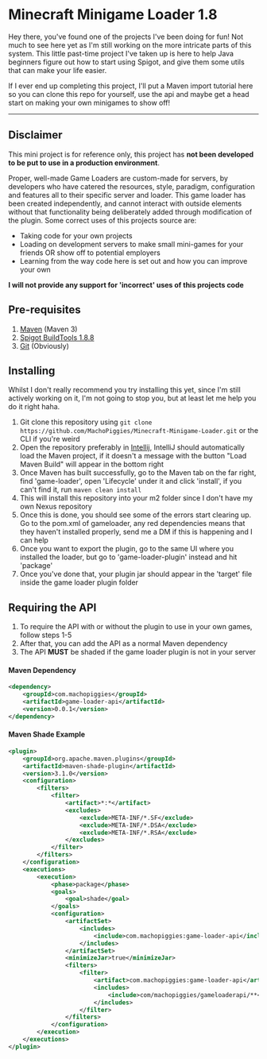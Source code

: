 Minecraft Minigame Loader 1.8
===========

Hey there, you've found one of the projects I've been doing for fun! Not much to see here yet as I'm still working on the more intricate parts of this system. This little past-time project I've taken up is here to help Java beginners figure out how to start using Spigot, and give them some utils that can make your life easier.

If I ever end up completing this project, I'll put a Maven import tutorial here so you can clone this repo for yourself, use the api and maybe get a head start on making your own minigames to show off!
***

Disclaimer
-----------
This mini project is for reference only, this project has **not been developed to be put to use in a production environment**.

Proper, well-made Game Loaders are custom-made for servers, by developers who have catered the resources, style, paradigm, configuration and features all to their specific server and loader. This game loader has been created independently, and cannot interact with outside elements without that functionality being deliberately added through modification of the plugin. Some correct uses of this projects source are:
 * Taking code for your own projects
 * Loading on development servers to make small mini-games for your friends OR show off to potential employers
 * Learning from the way code here is set out and how you can improve your own

**I will not provide any support for 'incorrect' uses of this projects code**

Pre-requisites
-----------
1. [Maven](https://maven.apache.org/download.cgi?.) (Maven 3)
2. [Spigot BuildTools 1.8.8](https://www.spigotmc.org/wiki/buildtools/)
3. [Git](https://git-scm.com/downloads) (Obviously)

Installing
-----------

Whilst I don't really recommend you try installing this yet, since I'm still actively working on it, I'm not going to stop you, but at least let me help you do it right haha.

1. Git clone this repository using `git clone https://github.com/MachoPiggies/Minecraft-Minigame-Loader.git` or the CLI if you're weird 
2. Open the repository preferably in [Intellij](https://www.jetbrains.com/idea/download/?fromIDE=#section=windows), IntelliJ should automatically load the Maven project, if it doesn't a message with the button "Load Maven Build" will appear in the bottom right
3. Once Maven has built successfully, go to the Maven tab on the far right, find 'game-loader', open 'Lifecycle' under it and click 'install', if you can't find it, run `maven clean install`
4. This will install this repository into your m2 folder since I don't have my own Nexus repository
5. Once this is done, you should see some of the errors start clearing up. Go to the pom.xml of gameloader, any red dependencies means that they haven't installed properly, send me a DM if this is happening and I can help
6. Once you want to export the plugin, go to the same UI where you installed the loader, but go to 'game-loader-plugin' instead and hit 'package'
7. Once you've done that, your plugin jar should appear in the 'target' file inside the game loader plugin folder

Requiring the API
-----------

1. To require the API with or without the plugin to use in your own games, follow steps 1-5
2. After that, you can add the API as a normal Maven dependency
3. The API **MUST** be shaded if the game loader plugin is not in your server

#### Maven Dependency
```xml
<dependency>
    <groupId>com.machopiggies</groupId>
    <artifactId>game-loader-api</artifactId>
    <version>0.0.1</version>
</dependency>
```

#### Maven Shade Example
```xml
<plugin>
    <groupId>org.apache.maven.plugins</groupId>
    <artifactId>maven-shade-plugin</artifactId>
    <version>3.1.0</version>
    <configuration>
        <filters>
            <filter>
                <artifact>*:*</artifact>
                <excludes>
                    <exclude>META-INF/*.SF</exclude>
                    <exclude>META-INF/*.DSA</exclude>
                    <exclude>META-INF/*.RSA</exclude>
                </excludes>
            </filter>
        </filters>
    </configuration>
    <executions>
        <execution>
            <phase>package</phase>
            <goals>
                <goal>shade</goal>
            </goals>
            <configuration>
                <artifactSet>
                    <includes>
                        <include>com.machopiggies:game-loader-api</include>
                    </includes>
                </artifactSet>
                <minimizeJar>true</minimizeJar>
                <filters>
                    <filter>
                        <artifact>com.machopiggies:game-loader-api</artifact>
                        <includes>
                            <include>com/machopiggies/gameloaderapi/**</include>
                        </includes>
                    </filter>
                </filters>
            </configuration>
        </execution>
    </executions>
</plugin>
```